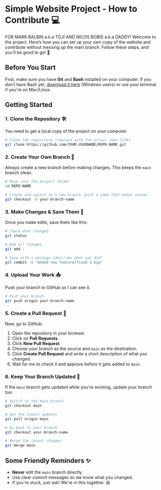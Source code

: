 # Simple Website Project - How to Contribute 💻

FOR MARK BALBIN a.k.a TOJI AND NICOS BOBIS a.k.a DADDY! Welcome to the project. Here’s how you can set up your own copy of the website and contribute without messing up the main branch. Follow these steps, and you’ll be good to go! 🚀

## Before You Start
First, make sure you have **Git** and **Bash** installed on your computer. If you don’t have Bash yet, [download it here](https://gitforwindows.org/) (Windows users) or use your terminal if you're on Mac/Linux.

## Getting Started

### 1. Clone the Repository 🛠️
You need to get a local copy of the project on your computer.

```bash
# Clone the repository (replace with the actual repo link)
git clone https://github.com/YOUR-USERNAME/REPO-NAME.git
```

### 2. Create Your Own Branch 🌱
Always create a new branch before making changes. This keeps the `main` branch clean.

```bash
# Move into the project folder
cd REPO-NAME

# Create and switch to a new branch (pick a name that makes sense)
git checkout -b your-branch-name
```

### 3. Make Changes & Save Them 💾
Once you make edits, save them like this:

```bash
# Check what changed
git status

# Add all changes
git add .

# Save with a message (describe what you did)
git commit -m "Added new feature/fixed a bug"
```

### 4. Upload Your Work 📤
Push your branch to GitHub so I can see it.

```bash
# Push your branch
git push origin your-branch-name
```

### 5. Create a Pull Request 🔄
Now, go to GitHub:
1. Open the repository in your browser.
2. Click on **Pull Requests**.
3. Click **New Pull Request**.
4. Choose your branch as the source and `main` as the destination.
5. Click **Create Pull Request** and write a short description of what you changed.
6. Wait for me to check it and approve before it gets added to `main`.

### 6. Keep Your Branch Updated 🔄
If the `main` branch gets updated while you're working, update your branch too:

```bash
# Switch to the main branch
git checkout main

# Get the latest updates
git pull origin main

# Go back to your branch
git checkout your-branch-name

# Merge the latest changes
git merge main
```

## Some Friendly Reminders ✨
- **Never** edit the `main` branch directly.
- Use clear commit messages so we know what you changed.
- If you're stuck, just ask! We're in this together. 😃
